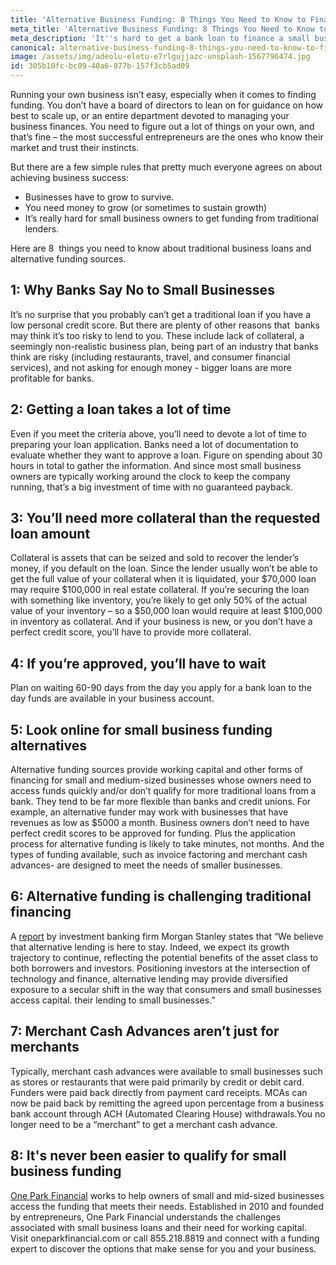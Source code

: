 ```yaml
---
title: 'Alternative Business Funding: 8 Things You Need to Know to Finance Your Business'
meta_title: 'Alternative Business Funding: 8 Things You Need to Know to Finance Your Small Business'
meta_description: 'It''s hard to get a bank loan to finance a small business. But knowledge is power. Here are 8 things you need to know about traditional business loans and alternative small business funding sources.'
canonical: alternative-business-funding-8-things-you-need-to-know-to-finance-your-business
image: /assets/img/adeolu-eletu-e7rlgujjazc-unsplash-1567796474.jpg
id: 305b10fc-bc09-40a6-877b-157f3cb5ad09
---
```

<p>Running your own business isn&rsquo;t easy, especially when it comes to finding funding. You don&rsquo;t have a board of directors to lean on for guidance on how best to scale up, or an entire department devoted to managing your business finances. You need to figure out a lot of things on your own, and that&rsquo;s fine &ndash; the most successful entrepreneurs are the ones who know their market and trust their instincts.</p>
<p>But there are a few simple rules that pretty much everyone agrees on about achieving business success:</p>
<ul>
<li>Businesses have to grow to survive.</li>
<li>You need money to grow (or sometimes to sustain growth)</li>
<li>It&rsquo;s really hard for small business owners to get funding from traditional lenders.</li>
</ul>
<p>Here are 8 &nbsp;things you need to know about traditional business loans and alternative funding sources.</p>
<h2>1: Why Banks Say No to Small Businesses</h2>
<p>It&rsquo;s no surprise that you probably can&rsquo;t get a traditional loan if you have a low personal credit score. But there are plenty of other reasons that &nbsp;banks may think it&rsquo;s too risky to lend to you. These include lack of collateral, a seemingly non-realistic business plan, being part of an industry that banks think are risky (including restaurants, travel, and consumer financial services), and not asking for enough money - bigger loans are more profitable for banks.</p>
<h2> 2: Getting a loan takes a lot of time</h2>
<p>Even if you meet the criteria above, you&rsquo;ll need to devote a lot of time to preparing your loan application. Banks need a lot of documentation to evaluate whether they want to approve a loan. Figure on spending about 30 hours in total to gather the information. And since most small business owners are typically working around the clock to keep the company running, that&rsquo;s a big investment of time with no guaranteed payback.</p>
<h2>3: You&rsquo;ll need more collateral than the requested loan amount</h2>
<p>Collateral is assets that can be seized and sold to recover the lender&rsquo;s money, if you default on the loan. Since the lender usually won&rsquo;t be able to get the full value of your collateral when it is liquidated, your $70,000 loan may require $100,000 in real estate collateral. If you&rsquo;re securing the loan with something like inventory, you&rsquo;re likely to get only 50% of the actual value of your inventory &ndash; so a $50,000 loan would require at least $100,000 in inventory as collateral. And if your business is new, or you don&rsquo;t have a perfect credit score, you&rsquo;ll have to provide more collateral.</p>
<h2>4: If you&rsquo;re approved, you&rsquo;ll have to wait</h2>
<p>Plan on waiting 60-90 days from the day you apply for a bank loan to the day funds are available in your business account.</p>
<h2>5: Look online for small business funding alternatives</h2>
<p>Alternative funding sources provide working capital and other forms of financing for small and medium-sized businesses whose owners need to access funds quickly and/or don&rsquo;t qualify for more traditional loans from a bank. They tend to be far more flexible than banks and credit unions. For example, an alternative funder may work with businesses that have revenues as low as $5000 a month. Business owners don&rsquo;t need to have perfect credit scores to be approved for funding. Plus the application process for alternative funding is likely to take minutes, not months. And the types of funding available, such as invoice factoring and merchant cash advances- are designed to meet the needs of smaller businesses.</p>
<h2>6: Alternative funding is challenging traditional financing</h2>
<p>A&nbsp;<a href="https://www.morganstanley.com/im/publication/insights/investment-insights/ii_anintroductiontoalternativelending.pdf">report</a>&nbsp;by investment banking firm Morgan Stanley states that &ldquo;We believe that alternative lending is here to stay. Indeed, we expect its growth trajectory to continue, reflecting the potential benefits of the asset class to both borrowers and investors. Positioning investors at the intersection of technology and finance, alternative lending may provide diversified exposure to a secular shift in the way that consumers and small businesses access capital. their lending to small businesses.&rdquo;</p>
<h2>7: Merchant Cash Advances aren&rsquo;t just for merchants</h2>
<p>Typically, merchant cash advances were available to small businesses such as stores or restaurants that were paid primarily by credit or debit card. Funders were paid back directly from payment card receipts. MCAs can now be paid back by remitting the agreed upon percentage from a business bank account through ACH (Automated Clearing House) withdrawals.You no longer need to be a &ldquo;merchant&rdquo; to get a merchant cash advance.</p>
<h2>8: It's never been easier to qualify for small business funding</h2>
<p><a href="https://www.oneparkfinancial.com/how-it-works">One Park Financial</a>&nbsp;works to help owners of small and mid-sized businesses access the funding that meets their needs. Established in 2010 and founded by entrepreneurs, One Park Financial understands the challenges associated with small business loans and their need for working capital. Visit oneparkfinancial.com or call&nbsp;855.218.8819&nbsp;and connect with a funding expert to discover the options that make sense for you and your business.</p>
<p><strong>&nbsp;</strong></p>
<p><strong>&nbsp;</strong></p>